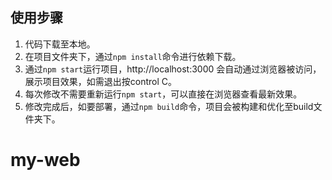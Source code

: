 ## 使用步骤

1. 代码下载至本地。
2. 在项目文件夹下，通过`npm install`命令进行依赖下载。
3. 通过`npm start`运行项目，http://localhost:3000 会自动通过浏览器被访问，展示项目效果，如需退出按control C。
4. 每次修改不需要重新运行`npm start`，可以直接在浏览器查看最新效果。
5. 修改完成后，如要部署，通过`npm build`命令，项目会被构建和优化至build文件夹下。
# my-web
